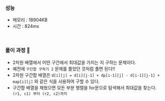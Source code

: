 ### 성능
- 메모리 : 18904KB
- 시간 : 824ms

<br/>


### 풀이 과정 👀 
- 2차원 배열에서 어떤 구간에서 최대값을 가지는 지 구하는 문제이다.
- 예전에 `구간합 구하기 2` 문제를 풀었던 것처럼 풀면 된다!!
- 2차원 구간합 배열은 `d[i][j] = d[i][j-1] + dp[i-1][j] - d[i-1][j-1] + map[i][j]` 와 같은 식을 사용하여 구할 수 있다.
- 구간합 배열을 채웠으면 모든 부분 행렬을 for문으로 탐색해서 최대값을 찾는다. `(r1, c1) 부터 (r2, c2)까지`
